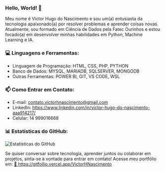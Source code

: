 ### Hello, World! 👋

Meu nome é Victor Hugo do Nascimento e sou um(a) entusiasta da tecnologia apaixonado(a) por resolver problemas e aprender coisas novas. Atualmente, sou formado em Ciência de Dados pela Fatec Ourinhos e estou focado(a) em desenvolver minhas habilidades em Python, Machine Learning  e IA.

### 💻 Linguagens e Ferramentas:

- Linguagem de Programação: HTML, CSS, PHP, PYTHON
- Banco de Dados: MYSQL, MARIADB, SQLSERVER, MONGODB
- Outras Ferramentas: POWER BI, GIT, VS CODE, WSL

### 📫 Como Entrar em Contato:

- E-mail: contato.victorhnascimento@gmail.com
- LinkedIn: https://www.linkedin.com/in/victor-hugo-do-nascimento-aaa914217/
- Celular: 14 999016668

### 📊 Estatísticas do GitHub:

![Estatísticas do GitHub](https://github-readme-stats.vercel.app/api?username=VictorHNascimento&show_icons=true)

Se quiser conversar sobre tecnologia, aprender juntos ou colaborar em projetos, sinta-se à vontade para entrar em contato!
Acesse meu portfólio em: 
<a href="https://gitfollio.vercel.app/VictorHNascimento"> 🔗
  https://gitfollio.vercel.app/VictorHNascimento
</a>

<!-- GitFolio:start
{
  "gitfolio": "on",
  "name": "Victor Hugo do Nascimento",
  "email": "contato.victorhnascimento@gmail.com",
  "tagline": "Cientista de Dados",
  "avatar_url": "https://avatars.githubusercontent.com/u/87531201?v=4",
  "website": "",
  "githubUser": "VictorHNascimento",
  "linkedinUser": " https://www.linkedin.com/in/victor-hugo-do-nascimento-aaa914217",
  "about": "Profissional formado em Ciência de Dados com experiência como suporte técnico. Atuo no atendimento ao cliente, diagnóstico e resolução de problemas, execução de consultas SQL e documentação de processos.
Tenho habilidades em ferramentas como: SQL, Excel, Power BI, Python. Busco oportunidade para aplicar meus conhecimentos na pratica",
  "showStars": "true",
  "showFollowers": "true",
  "followers": "1",
  "following": "1",
  "themeId": "cyberpunk",
  "tech": ["Python","SQL","Excel","Power BI","VS Code","Git"],
  "projects": [{"id":1066805809,"repoName":"Projeto-Requests","url":"https://github.com/VictorHNascimento/Projeto-Requests","stars":0,"description":"Realizei esse projeto no curso da Alura onde aprendi e utilizei conceitos de ETL utilizando dados vindos de API","image":"","techs":["Git","Pandas","Python","VS Code","WSL"],"deploy":"","highlighted":false},{"id":1065462379,"repoName":"ProjetoPipelineDados","url":"https://github.com/VictorHNascimento/ProjetoPipelineDados","stars":0,"description":"Projeto Realizado no Curso da Alura: Pipeline de dados: combinando Python e orientação a objeto","image":"","techs":["Git","Python","VS Code","WSL"],"deploy":"","highlighted":false},{"id":932935131,"repoName":"Machine-Learning-A-Z-Codes","url":"https://github.com/VictorHNascimento/Machine-Learning-A-Z-Codes","stars":0,"description":"Repositório com notebooks do curso Machine Learning [A-Z]. Contém implementações de modelos de aprendizado de máquina.","image":"","techs":["Python","Machine Learning","Google Colab","Pandas","Numpy","Sklearn"],"deploy":"","highlighted":false},{"id":853059581,"repoName":"CRUD_MySQL","url":"https://github.com/VictorHNascimento/CRUD_MySQL","stars":0,"description":"Projeto de CRUD em Java utilizando MySQL","image":"","techs":[],"deploy":"","highlighted":false},{"id":810551587,"repoName":"Analise-Classificacao-de-Cancer-de-Mama","url":"https://github.com/VictorHNascimento/Analise-Classificacao-de-Cancer-de-Mama","stars":0,"description":"Nesta atividade, utilizei aprendizado de máquina para analisar e classificar tumores de mama usando o conjunto de dados Wisconsin Diagnostic Breast Cancer.","image":"","techs":[],"deploy":"","highlighted":false},{"id":807073456,"repoName":"ML-Olympiad-Toxic-Language-PTBR-Detection","url":"https://github.com/VictorHNascimento/ML-Olympiad-Toxic-Language-PTBR-Detection","stars":0,"description":"Projeto feito com base na competição de Detecção de Linguagem Tóxica em Mídias Sociais para o Português Brasileiro feita pelo Kaggle","image":"","techs":["Pandas","Python"],"deploy":"","highlighted":false}]
}
GitFolio:end -->
